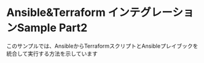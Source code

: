 # Ansible&Terraform インテグレーションSample Part2
このサンプルでは、AnsibleからTerraformスクリプトとAnsibleプレイブックを統合して実行する方法を示しています
